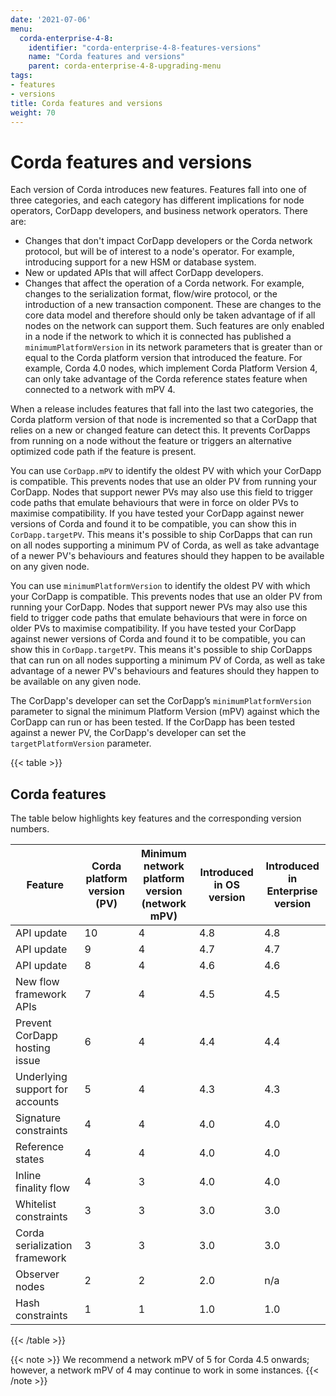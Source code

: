 ```yaml
---
date: '2021-07-06'
menu:
  corda-enterprise-4-8:
    identifier: "corda-enterprise-4-8-features-versions"
    name: "Corda features and versions"
    parent: corda-enterprise-4-8-upgrading-menu
tags:
- features
- versions
title: Corda features and versions
weight: 70
---
```



# Corda features and versions


Each version of Corda introduces new features. Features fall into one of three categories, and each category has different implications for node operators, CorDapp developers, and business network operators. There are:

* Changes that don't impact CorDapp developers or the Corda network protocol, but will be of interest to a node's operator. For example, introducing support for a new HSM or database system.
* New or updated APIs that will affect CorDapp developers. 
* Changes that affect the operation of a Corda network. For example, changes to the serialization format, flow/wire protocol, or the introduction of a new transaction component.  These are changes to the core data model and therefore should only be taken advantage of if all nodes on the network can support them. Such features are only enabled in a node if the network to which it is connected has published a `minimumPlatformVersion` in its network parameters that is greater than or equal to the Corda platform version that introduced the feature. For example, Corda 4.0 nodes, which implement Corda Platform Version 4, can only take advantage of the Corda reference states feature when connected to a network with mPV 4. 

When a release includes features that fall into the last two categories, the Corda platform version of that node is incremented so that a CorDapp that relies on a new or changed feature can detect this. It prevents CorDapps from running on a node without the feature or triggers an alternative optimized code path if the feature is present. 

You can use `CorDapp.mPV` to identify the oldest PV with which your CorDapp is compatible. This prevents nodes that use an older PV from running your CorDapp. Nodes that support newer PVs may also use this field to trigger code paths that emulate behaviours that were in force on older PVs to maximise compatibility. If you have tested your CorDapp against newer versions of Corda and found it to be compatible, you can show this in `CorDapp.targetPV`. This means it's possible to ship CorDapps that can run on all nodes supporting a minimum PV of Corda, as well as take advantage of a newer PV's behaviours and features should they happen to be available on any given node.

You can use `minimumPlatformVersion` to identify the oldest PV with which your CorDapp is compatible. This prevents nodes that use an older PV from running your CorDapp. Nodes that support newer PVs may also use this field to trigger code paths that emulate behaviours that were in force on older PVs to maximise compatibility. If you have tested your CorDapp against newer versions of Corda and found it to be compatible, you can show this in `CorDapp.targetPV`. This means it's possible to ship CorDapps that can run on all nodes supporting a minimum PV of Corda, as well as take advantage of a newer PV's behaviours and features should they happen to be available on any given node.

The CorDapp's developer can set the CorDapp’s `minimumPlatformVersion` parameter to signal the minimum Platform Version (mPV) against which the CorDapp can run or has been tested. If the CorDapp has been tested against a newer PV, the CorDapp's developer can set the `targetPlatformVersion` parameter.

<!--
CorDapp.mPV and CorDapp.targetPV - have these been replaced by `minimumPlatformVersion` and `targetPlatformVersion`?
-->

{{< table >}}


## Corda features

The table below highlights key features and the corresponding version numbers. 

|Feature|Corda platform version (PV)|Minimum network platform version (network mPV)|Introduced in OS version|Introduced in Enterprise version|
|--------------------|--------------------|--------------------|--------------------|--------------------|
|API update|10|4|4.8|4.8|
|API update|9|4|4.7|4.7|
|API update|8|4|4.6|4.6|
|New flow framework APIs|7|4|4.5|4.5|
|Prevent CorDapp hosting issue|6|4|4.4|4.4|
|Underlying support for accounts|5|4|4.3|4.3|
|Signature constraints|4|4|4.0|4.0|
|Reference states|4|4|4.0|4.0|
|Inline finality flow|4|3|4.0|4.0|
|Whitelist constraints|3|3|3.0|3.0|
|Corda serialization framework|3|3|3.0|3.0|
|Observer nodes|2|2|2.0|n/a|
|Hash constraints|1|1|1.0|1.0|

{{< /table >}}

{{< note >}}
We recommend a network mPV of 5 for Corda 4.5 onwards; however, a network mPV of 4 may continue to work in some instances.
{{< /note >}}
